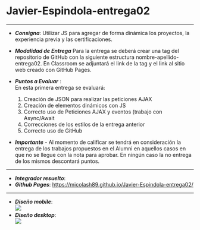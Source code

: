 # Javier-Espindola-entrega02
---

- ***Consigna***: Utilizar JS para agregar de forma dinámica los proyectos, la experiencia previa y las certificaciones.

- ***Modalidad de Entrega***
Para la entrega se deberá crear una tag del repositorio de GitHub con la siguiente estructura nombre-apellido-entrega02. 
En Classroom se adjuntará el link de la tag y el link al sitio web creado con GitHub Pages.

- ***Puntos a Evaluar*** :
<br> En esta primera entrega se evaluará:
  1. Creación de JSON para realizar las peticiones AJAX
  2. Creación de elementos dinámicos con JS
  3. Correcto uso de Peticiones AJAX y eventos (trabajo con Async/Await
  4. Correcciones de los estilos de la entrega anterior
  5. Correcto uso de GitHub
- ***Importante*** - Al momento de calificar se tendrá en consideración la entrega de los trabajos propuestos en el Alumni en aquellos casos en que no se llegue con la nota para aprobar.  En ningún caso la no entrega de los mismos descontará puntos.

---
- ***Integrador resuelto***:
- ***Github Pages***: https://micolash89.github.io/Javier-Espindola-entrega02/
---
- ***Diseño mobile***:
  </br>
  <img src ="images/mobile.PNG">
- ***Diseño desktop***:
  </br>
  <img src ="images/desktop.PNG">
